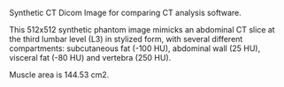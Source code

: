 Synthetic CT Dicom Image for comparing CT analysis software. 

This 512x512 synthetic phantom image mimicks an abdominal CT slice at the third lumbar level (L3) in stylized form, with several different compartments: 
subcutaneous fat (-100 HU), abdominal wall (25 HU), visceral fat (-80 HU) and vertebra (250 HU).

Muscle area is 144.53 cm2.
